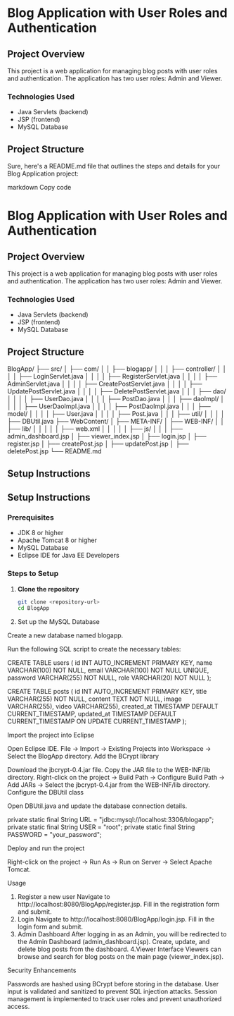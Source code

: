 # Blog Application with User Roles and Authentication

## Project Overview
This project is a web application for managing blog posts with user roles and authentication. The application has two user roles: Admin and Viewer.

### Technologies Used
- Java Servlets (backend)
- JSP (frontend)
- MySQL Database

## Project Structure

Sure, here's a README.md file that outlines the steps and details for your Blog Application project:

markdown
Copy code
# Blog Application with User Roles and Authentication

## Project Overview
This project is a web application for managing blog posts with user roles and authentication. The application has two user roles: Admin and Viewer.

### Technologies Used
- Java Servlets (backend)
- JSP (frontend)
- MySQL Database


## Project Structure
BlogApp/
├── src/
│ ├── com/
│ │ ├── blogapp/
│ │ │ ├── controller/
│ │ │ │ ├── LoginServlet.java
│ │ │ │ ├── RegisterServlet.java
│ │ │ │ ├── AdminServlet.java
│ │ │ │ ├── CreatePostServlet.java
│ │ │ │ ├── UpdatePostServlet.java
│ │ │ │ ├── DeletePostServlet.java
│ │ │ ├── dao/
│ │ │ │ ├── UserDao.java
│ │ │ │ ├── PostDao.java
│ │ │ ├── daoImpl/
│ │ │ │ ├── UserDaoImpl.java
│ │ │ │ ├── PostDaoImpl.java
│ │ │ ├── model/
│ │ │ │ ├── User.java
│ │ │ │ ├── Post.java
│ │ │ ├── util/
│ │ │ │ ├── DBUtil.java
├── WebContent/
│ ├── META-INF/
│ ├── WEB-INF/
│ │ ├── lib/
│ │ │ 
│ │ ├── web.xml
│ │
│ │ 
│ ├── js/
│ │ 
│ ├── admin_dashboard.jsp
│ ├── viewer_index.jsp
│ ├── login.jsp
│ ├── register.jsp
│ ├── createPost.jsp
│ ├── updatePost.jsp
│ ├── deletePost.jsp
└── README.md

## Setup Instructions

## Setup Instructions

### Prerequisites
- JDK 8 or higher
- Apache Tomcat 8 or higher
- MySQL Database
- Eclipse IDE for Java EE Developers

### Steps to Setup

1. **Clone the repository**
   ```bash
   git clone <repository-url>
   cd BlogApp


2. Set up the MySQL Database

Create a new database named blogapp.

Run the following SQL script to create the necessary tables:

CREATE TABLE users (
    id INT AUTO_INCREMENT PRIMARY KEY,
    name VARCHAR(100) NOT NULL,
    email VARCHAR(100) NOT NULL UNIQUE,
    password VARCHAR(255) NOT NULL,
    role VARCHAR(20) NOT NULL
);

CREATE TABLE posts (
    id INT AUTO_INCREMENT PRIMARY KEY,
    title VARCHAR(255) NOT NULL,
    content TEXT NOT NULL,
    image VARCHAR(255),
    video VARCHAR(255),
    created_at TIMESTAMP DEFAULT CURRENT_TIMESTAMP,
    updated_at TIMESTAMP DEFAULT CURRENT_TIMESTAMP ON UPDATE CURRENT_TIMESTAMP
);

Import the project into Eclipse

Open Eclipse IDE.
File -> Import -> Existing Projects into Workspace -> Select the BlogApp directory.
Add the BCrypt library

Download the jbcrypt-0.4.jar file.
Copy the JAR file to the WEB-INF/lib directory.
Right-click on the project -> Build Path -> Configure Build Path -> Add JARs -> Select the jbcrypt-0.4.jar from the WEB-INF/lib directory.
Configure the DBUtil class

Open DBUtil.java and update the database connection details.

private static final String URL = "jdbc:mysql://localhost:3306/blogapp";
private static final String USER = "root";
private static final String PASSWORD = "your_password";

Deploy and run the project

Right-click on the project -> Run As -> Run on Server -> Select Apache Tomcat.

Usage

1. Register a new user
  Navigate to http://localhost:8080/BlogApp/register.jsp.
  Fill in the registration form and submit.
2. Login
  Navigate to http://localhost:8080/BlogApp/login.jsp.
  Fill in the login form and submit.
3. Admin Dashboard
  After logging in as an Admin, you will be redirected to the Admin Dashboard (admin_dashboard.jsp).
  Create, update, and delete blog posts from the dashboard.
4.Viewer Interface
  Viewers can browse and search for blog posts on the main page (viewer_index.jsp).

Security Enhancements

Passwords are hashed using BCrypt before storing in the database.
User input is validated and sanitized to prevent SQL injection attacks.
Session management is implemented to track user roles and prevent unauthorized access.
